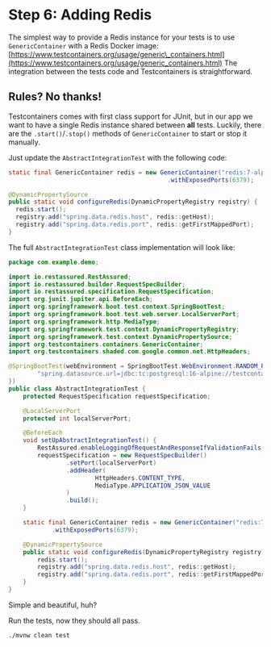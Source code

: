 # Step 6: Adding Redis

The simplest way to provide a Redis instance for your tests is to use `GenericContainer` with a Redis Docker image: [https://www.testcontainers.org/usage/generic\_containers.html](https://www.testcontainers.org/usage/generic_containers.html)
The integration between the tests code and Testcontainers is straightforward.  

## Rules? No thanks!

Testcontainers comes with first class support for JUnit, but in our app we want to have a single Redis instance shared between **all** tests. 
Luckily, there are the `.start()`/`.stop()` methods of `GenericContainer` to start or stop it manually.

Just update the `AbstractIntegrationTest` with the following code:

```java no-run-button no-copy-button
static final GenericContainer redis = new GenericContainer("redis:7-alpine")
                                            .withExposedPorts(6379);

@DynamicPropertySource
public static void configureRedis(DynamicPropertyRegistry registry) {
  redis.start();
  registry.add("spring.data.redis.host", redis::getHost);
  registry.add("spring.data.redis.port", redis::getFirstMappedPort);
}
```
The full `AbstractIntegrationTest` class implementation will look like:

```java save-as=workshop/src/test/java/com/example/demo/AbstractIntegrationTest.java
package com.example.demo;

import io.restassured.RestAssured;
import io.restassured.builder.RequestSpecBuilder;
import io.restassured.specification.RequestSpecification;
import org.junit.jupiter.api.BeforeEach;
import org.springframework.boot.test.context.SpringBootTest;
import org.springframework.boot.test.web.server.LocalServerPort;
import org.springframework.http.MediaType;
import org.springframework.test.context.DynamicPropertyRegistry;
import org.springframework.test.context.DynamicPropertySource;
import org.testcontainers.containers.GenericContainer;
import org.testcontainers.shaded.com.google.common.net.HttpHeaders;

@SpringBootTest(webEnvironment = SpringBootTest.WebEnvironment.RANDOM_PORT, properties = {
        "spring.datasource.url=jdbc:tc:postgresql:16-alpine://testcontainers/workshop"
})
public class AbstractIntegrationTest {
    protected RequestSpecification requestSpecification;

    @LocalServerPort
    protected int localServerPort;

    @BeforeEach
    void setUpAbstractIntegrationTest() {
        RestAssured.enableLoggingOfRequestAndResponseIfValidationFails();
        requestSpecification = new RequestSpecBuilder()
                .setPort(localServerPort)
                .addHeader(
                        HttpHeaders.CONTENT_TYPE,
                        MediaType.APPLICATION_JSON_VALUE
                )
                .build();
    }

    static final GenericContainer redis = new GenericContainer("redis:7-alpine")
            .withExposedPorts(6379);

    @DynamicPropertySource
    public static void configureRedis(DynamicPropertyRegistry registry) {
        redis.start();
        registry.add("spring.data.redis.host", redis::getHost);
        registry.add("spring.data.redis.port", redis::getFirstMappedPort);
    }
}
```

Simple and beautiful, huh?

Run the tests, now they should all pass.
```bash
./mvnw clean test
```